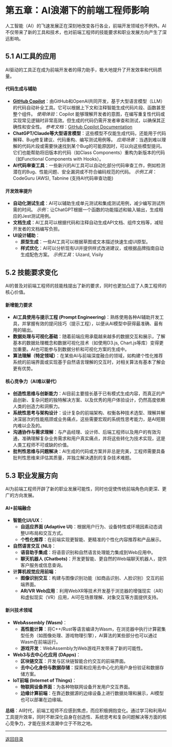 # 第五章：AI浪潮下的前端工程师影响

人工智能（AI）的飞速发展正在深刻地改变各行各业，前端开发领域也不例外。AI不仅带来了新的工具和技术，也对前端工程师的技能要求和职业发展方向产生了深远影响。

## 5.1 AI工具的应用

AI驱动的工具正在成为前端开发者的得力助手，极大地提升了开发效率和代码质量。

#### 代码生成与辅助

-   **[GitHub Copilot](https://github.com/features/copilot)**：由GitHub和OpenAI共同开发，基于大型语言模型（LLM）的代码自动补全工具。它可以根据上下文和注释智能生成代码片段、函数甚至整个组件。
    *使用体验*：Copilot 能够理解开发者的意图，在编写重复性代码或实现常见逻辑时非常高效。但生成的代码仍需开发者审查和测试，以确保其正确性和安全性。
    *参考文档*：[GitHub Copilot Documentation](https://docs.github.com/en/copilot)
-   **ChatGPT/Claude等大型语言模型**：这些模型不仅能生成代码，还能用于代码解释、Bug修复建议、代码重构、编写测试用例等。
    *应用场景*：当遇到难以理解的代码片段或需要快速找到某个Bug的可能原因时，可以向这些模型提问。它们也能帮助将旧版本的代码（如Class Components）重构为新版本的代码（如Functional Components with Hooks）。
-   **AI代码审查工具**：一些新兴的AI工具可以自动化部分代码审查工作，例如检测潜在的Bug、性能问题、安全漏洞或不符合编码规范的代码。
    *示例工具*：CodeGuru (AWS), Tabnine (支持AI代码审查功能)

#### 开发效率提升

-   **自动化测试生成**：AI可以辅助生成单元测试和集成测试用例，减少编写测试所需的时间。
    *示例*：让ChatGPT根据一个函数的功能描述和输入输出，生成相应的Jest测试用例。
-   **文档生成**：AI工具可以根据代码和注释自动生成API文档、组件文档等，减轻开发者的文档编写负担。
-   **UI设计辅助**：
    -   **原型生成**：一些AI工具可以根据草图或文本描述快速生成UI原型。
    -   **样式优化**：AI可以分析现有UI并提供样式改进建议，或根据品牌指南自动生成配色方案。
    *示例工具*：Uizard, Visily

## 5.2 技能要求变化

AI的普及对前端工程师的技能栈提出了新的要求，同时也更加凸显了人类工程师的核心价值。

#### 新增能力要求

-   **AI工具使用与提示工程 (Prompt Engineering)**：熟练使用各种AI辅助开发工具，并掌握有效的提问技巧（提示工程），以便从AI模型中获得最准确、最有用的输出。
-   **数据处理与可视化基础**：随着前端应用承载越来越多的数据交互和展示，了解基本的数据处理概念和数据可视化技术（如使用D3.js, Chart.js等库）变得更加重要。AI也可能参与到数据分析和可视化方案的生成中。
-   **算法理解（特定领域）**：在某些AI与前端深度融合的领域，如构建个性化推荐系统的前端界面或实现基于自然语言理解的交互时，对相关算法有基本了解会更有优势。

#### 核心竞争力（AI难以替代）

-   **创造性思维与创新能力**：AI目前主要擅长基于已有模式生成内容，而真正的产品创新、复杂问题的独特解决方案、以及优秀的用户体验设计，仍然高度依赖人类的创造力和洞察力。
-   **系统性思考与架构设计**：设计复杂的前端架构、权衡各种技术选型、理解并解决深层次的性能瓶颈或业务痛点，这些需要宏观的系统性思考能力，是AI短期内难以企及的。
-   **沟通协作与需求理解**：与产品经理、设计师、后端工程师以及用户的有效沟通，准确理解复杂业务需求和用户真实痛点，并将这些转化为技术实现，这是人类工程师不可或缺的价值。
-   **批判性思维与问题解决**：AI生成的代码或方案并非总是完美，工程师需要具备批判性思维来评估其质量，并独立解决遇到的复杂技术难题。

## 5.3 职业发展方向

AI为前端工程师开辟了新的职业发展可能性，同时也促使传统前端角色向更深、更广的方向发展。

#### AI+前端融合

-   **智能化UI/UX**：
    -   **自适应界面 (Adaptive UI)**：根据用户行为、设备特性或环境因素动态调整UI布局和交互方式。
    -   **个性化推荐**：在前端实现更智能、更精准的个性化内容推荐和产品展示。
-   **自然语言交互 (NLI)**：
    -   **语音助手集成**：将语音识别和自然语言处理能力集成到Web应用中。
    -   **聊天机器人 (Chatbots)**：开发更智能、更自然的Web端聊天机器人，提供客户服务或信息查询。
-   **计算机视觉应用前端**：
    -   **图像识别交互**：构建与图像识别功能（如商品识别、人脸识别）交互的前端界面。
    -   **AR/VR Web应用**：利用WebXR等技术开发基于浏览器的增强现实（AR）和虚拟现实（VR）应用，AI可在场景理解、对象交互等方面提供支持。

#### 新兴技术领域

-   **WebAssembly (Wasm)**：
    -   **高性能计算**：将C++/Rust等语言编译为Wasm，在浏览器中执行计算密集型任务（如图像处理、游戏物理引擎），AI算法的某些部分也可以通过Wasm在前端运行。
    -   **游戏开发**：WebAssembly为Web游戏开发带来了新的可能性。
-   **Web3与去中心化应用 (DApps)**：
    -   **区块链交互**：开发与区块链智能合约交互的前端界面。
    -   **去中心化身份与数据存储**：探索和应用去中心化的用户身份验证和数据存储方案。
-   **IoT前端 (Internet of Things)**：
    -   **物联网设备界面**：为各种物联网设备开发用户交互界面。
    -   **边缘计算前端**：在靠近数据源的边缘设备上进行数据处理和展示，AI模型也可以部署在边缘端。

**总结**：AI时代，前端工程师不应感到焦虑，而应积极拥抱变化。通过学习和利用AI工具提升效率，同时不断深化自身在创造性、系统思考和复杂问题解决等方面的核心竞争力，才能在技术浪潮中立于不败之地。

---
[返回目录](./目录.md)